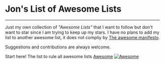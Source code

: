 # Jon's List of Awesome Lists
---

Just my own collection of *"Awesome Lists"* that I want to follow but don't want to star since I am trying to keep up my stars. I have no plans to add my list to another awesome list, it does not compliy by [The awesome manifesto](https://github.com/sindresorhus/awesome/blob/master/awesome.md).

Suggestions and contributions are always welcome.

Start here! The list to rule all awesome lists [Awesome](https://github.com/sindresorhus/awesome) [![Awesome](https://cdn.rawgit.com/sindresorhus/awesome/d7305f38d29fed78fa85652e3a63e154dd8e8829/media/badge.svg)](https://github.com/sindresorhus/awesome)